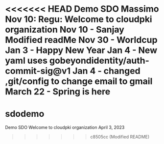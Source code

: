 <<<<<<< HEAD
Demo SDO Massimo
Nov 10: Regu: Welcome to cloudpki organization
Nov 10 - Sanjay Modified readMe
Nov 30 - Worldcup
Jan 3 - Happy New Year
Jan 4 - New yaml uses gobeyondidentity/auth-commit-sig@v1
Jan 4 - changed ,git/config to change email to gmail
March 22 - Spring is here
=======
# sdodemo
Demo SDO
Welcome to cloudpki organization
April 3, 2023 
>>>>>>> c8505cc (Modified README)
